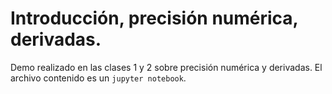 # Introducción, precisión numérica, derivadas.

Demo realizado en las clases 1 y 2 sobre precisión numérica y derivadas.
El archivo contenido es un `jupyter notebook`.
